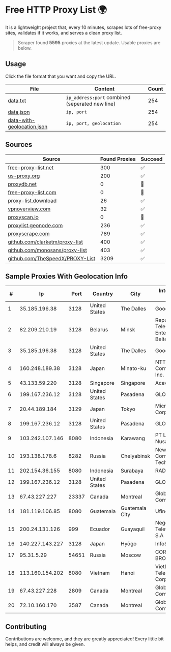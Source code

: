 
# Free HTTP Proxy List 🌍

It is a lightweight project that, every 10 minutes, scrapes lots of free-proxy sites, validates if it works, and serves a clean proxy list.


> Scraper found **5595** proxies at the latest update. Usable proxies are below.

## Usage

Click the file format that you want and copy the URL.


|File|Content|Count|
|----|-------|-----|
|[data.txt](https://raw.githubusercontent.com/themiralay/Proxy-List-World/master/data.txt)|`ip_address:port` combined (seperated new line)|254|
|[data.json](https://raw.githubusercontent.com/themiralay/Proxy-List-World/master/data.json)|`ip, port`|254|
|[data-with-geolocation.json](https://raw.githubusercontent.com/themiralay/Proxy-List-World/master/data-with-geolocation.json)|`ip, port, geolocation`|254|

## Sources

|Source|Found Proxies|Succeed|
|------|-------------|-------|
|[free-proxy-list.net](https://free-proxy-list.net)|300|✅|
|[us-proxy.org](https://www.us-proxy.org)|200|✅|
|[proxydb.net](http://proxydb.net)|0|🚫|
|[free-proxy-list.com](https://free-proxy-list.com/?page=&port=&type%5B%5D=http&type%5B%5D=https&up_time=0&search=Search)|0|🚫|
|[proxy-list.download](https://www.proxy-list.download/HTTP)|26|✅|
|[vpnoverview.com](https://vpnoverview.com/privacy/anonymous-browsing/free-proxy-servers)|32|✅|
|[proxyscan.io](https://www.proxyscan.io)|0|🚫|
|[proxylist.geonode.com](https://proxylist.geonode.com/api/proxy-list?limit=300&page=1&sort_by=lastChecked&sort_type=desc&protocols=http,https)|236|✅|
|[proxyscrape.com](https://api.proxyscrape.com/v2/?request=displayproxies&protocol=http&timeout=10000&country=all&ssl=all&anonymity=all)|789|✅|
|[github.com/clarketm/proxy-list](https://raw.githubusercontent.com/clarketm/proxy-list/master/proxy-list-raw.txt)|400|✅|
|[github.com/monosans/proxy-list](https://raw.githubusercontent.com/monosans/proxy-list/main/proxies/http.txt)|403|✅|
|[github.com/TheSpeedX/PROXY-List](https://raw.githubusercontent.com/TheSpeedX/PROXY-List/master/http.txt)|3209|✅|


## Sample Proxies With Geolocation Info

|#|Ip|Port|Country|City|Internet Service Provider|
|-|--|----|-------|----|-------------------------|
|1|35.185.196.38|3128|United States|The Dalles|Google LLC|
|2|82.209.210.19|3128|Belarus|Minsk|Republican Unitary Telecommunication Enterprise Beltelecom|
|3|35.185.196.38|3128|United States|The Dalles|Google LLC|
|4|160.248.189.38|3128|Japan|Minato-ku|NTT PC Communications, Inc.|
|5|43.133.59.220|3128|Singapore|Singapore|Aceville Pte.ltd|
|6|199.167.236.12|3128|United States|Pasadena|GLOBAL IT|
|7|20.44.189.184|3129|Japan|Tokyo|Microsoft Corporation|
|8|199.167.236.12|3128|United States|Pasadena|GLOBAL IT|
|9|103.242.107.146|8080|Indonesia|Karawang|PT Lintas Jaringan Nusantara|
|10|193.138.178.6|8282|Russia|Chelyabinsk|New Communication Technologies|
|11|202.154.36.155|8080|Indonesia|Surabaya|RADNET-BDG|
|12|199.167.236.12|3128|United States|Pasadena|GLOBAL IT|
|13|67.43.227.227|23337|Canada|Montreal|GloboTech Communications|
|14|181.119.106.85|8080|Guatemala|Guatemala City|Ufinet Panama S.A.|
|15|200.24.131.126|999|Ecuador|Guayaquil|Negocios Y Telefonia Nedetel S.A|
|16|140.227.143.227|3128|Japan|Hyōgo|InfoSphere|
|17|95.31.5.29|54651|Russia|Moscow|CORBINA-BROADBAND|
|18|113.160.154.202|8080|Vietnam|Hanoi|VietNam Post and Telecom Corporation|
|19|67.43.227.228|2809|Canada|Montreal|GloboTech Communications|
|20|72.10.160.170|3587|Canada|Montreal|GloboTech Communications|



## Contributing

Contributions are welcome, and they are greatly appreciated! Every
little bit helps, and credit will always be given.

